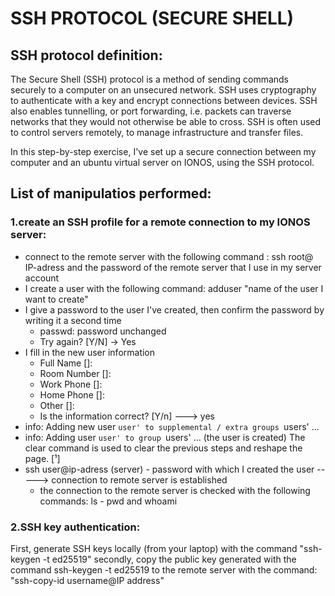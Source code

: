 # SSH PROTOCOL (SECURE SHELL)

## SSH protocol definition:

The Secure Shell (SSH) protocol is a method of sending commands securely to a computer on an unsecured network. SSH uses cryptography to authenticate with a key and encrypt connections between devices. SSH also enables tunnelling, or port forwarding, i.e. packets can traverse networks that they would not otherwise be able to cross. SSH is often used to control servers remotely, to manage infrastructure and transfer files.

In this step-by-step exercise, I've set up a secure connection between my computer and an ubuntu virtual server on IONOS, using the SSH protocol. 

## List of manipulatios performed:
### 1.create an SSH profile for a remote connection to my IONOS server: 
- connect to the remote server with the following command : ssh root@ IP-adress and the password of the remote server that I use in my server account
- I create a user with the following command: adduser "name of the user I want to create" 
- I give a password to the user I've created, then confirm the password by writing it a second time
  - passwd: password unchanged
  - Try again? [Y/N] -> Yes
- I fill in the new user information
  -  Full Name []: 
  -  Room Number []: 
  -  Work Phone []: 
  -  Home Phone []: 
  -  Other []: 
  -  Is the information correct? [Y/n] ---> yes
- info: Adding new user `user' to supplemental / extra groups `users' ...
- info: Adding user `user' to group `users' ... (the user is created)
The clear command is used to clear the previous steps and reshape the page. [¹]
- ssh user@ip-adress (server) - password with which I created the user -----> connection to remote server is established
    - the connection to the remote server is checked with the following commands: ls - pwd and whoami

### 2.SSH key authentication: 
First, generate SSH keys locally (from your laptop) with the command "ssh-keygen -t ed25519"
secondly, copy the public key generated with the command ssh-keygen -t ed25519 to the remote server with the command: "ssh-copy-id username@IP address"
 
 




